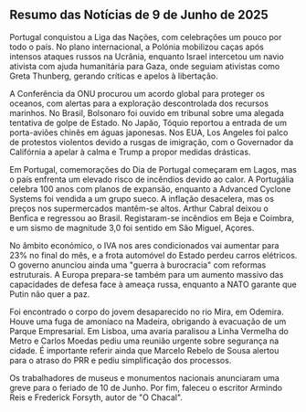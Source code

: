 ## Resumo das Notícias de 9 de Junho de 2025

Portugal conquistou a Liga das Nações, com celebrações um pouco por todo o país. No plano internacional, a Polónia mobilizou caças após intensos ataques russos na Ucrânia, enquanto Israel intercetou um navio ativista com ajuda humanitária para Gaza, onde seguiam ativistas como Greta Thunberg, gerando críticas e apelos à libertação.

A Conferência da ONU procurou um acordo global para proteger os oceanos, com alertas para a exploração descontrolada dos recursos marinhos. No Brasil, Bolsonaro foi ouvido em tribunal sobre uma alegada tentativa de golpe de Estado. No Japão, Tóquio reportou a entrada de um porta-aviões chinês em águas japonesas. Nos EUA, Los Angeles foi palco de protestos violentos devido a rusgas de imigração, com o Governador da Califórnia a apelar à calma e Trump a propor medidas drásticas.

Em Portugal, comemorações do Dia de Portugal começaram em Lagos, mas o país enfrenta um elevado risco de incêndios devido ao calor. A Portugália celebra 100 anos com planos de expansão, enquanto a Advanced Cyclone Systems foi vendida a um grupo sueco. A inflação desacelera, mas os preços nos supermercados mantêm-se altos. Arthur Cabral deixou o Benfica e regressou ao Brasil. Registaram-se incêndios em Beja e Coimbra, e um sismo de magnitude 3,0 foi sentido em São Miguel, Açores.

No âmbito económico, o IVA nos ares condicionados vai aumentar para 23% no final do mês, e a frota automóvel do Estado perdeu carros elétricos. O governo anunciou ainda uma "guerra à burocracia" com reformas estruturais. A Europa prepara-se também para um aumento massivo das capacidades de defesa face à ameaça russa, enquanto a NATO garante que Putin não quer a paz.

Foi encontrado o corpo do jovem desaparecido no rio Mira, em Odemira. Houve uma fuga de amoníaco na Madeira, obrigando à evacuação de um Parque Empresarial. Em Lisboa, uma avaria paralisou a Linha Vermelha do Metro e Carlos Moedas pediu uma reunião urgente sobre segurança na cidade. É importante referir ainda que Marcelo Rebelo de Sousa alertou para o atraso do PRR e pediu simplificação dos processos.

Os trabalhadores de museus e monumentos nacionais anunciaram uma greve para o feriado de 10 de Junho. Por fim, faleceu o escritor Armindo Reis e Frederick Forsyth, autor de "O Chacal".
